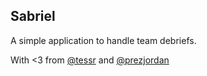 ## Sabriel

A simple application to handle team debriefs.

With <3 from [@tessr](http://github.com/tessr) and [@prezjordan](http://github.com/prezjordan)
